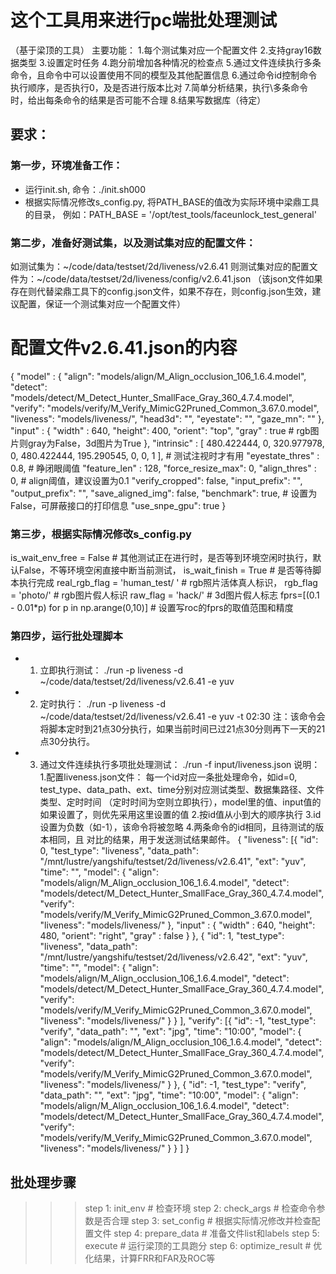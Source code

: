 # 这个工具用来进行pc端批处理测试
（基于梁顶的工具）
主要功能：
1.每个测试集对应一个配置文件
2.支持gray16数据类型
3.设置定时任务
4.跑分前增加各种情况的检查点
5.通过文件连续执行多条命令，且命令中可以设置使用不同的模型及其他配置信息
6.通过命令id控制命令执行顺序，是否执行0，及是否进行版本比对
7.简单分析结果，执行\多条命令时，给出每条命令的结果是否可能不合理
8.结果写数据库（待定）

## 要求：
### 第一步，环境准备工作：
- 运行init.sh, 命令：./init.sh000
- 根据实际情况修改s_config.py, 将PATH_BASE的值改为实际环境中梁鼎工具的目录， 例如：PATH_BASE = '/opt/test_tools/faceunlock_test_general'

### 第二步，准备好测试集，以及测试集对应的配置文件：
如测试集为：~/code/data/testset/2d/liveness/v2.6.41
则测试集对应的配置文件为：~/code/data/testset/2d/liveness/config/v2.6.41.json
（该json文件如果存在则代替梁鼎工具下的config.json文件，如果不存在，则config.json生效，建议配置，保证一个测试集对应一个配置文件）
# 配置文件v2.6.41.json的内容
{
    "model" : {
        "align": "models/align/M_Align_occlusion_106_1.6.4.model",
        "detect": "models/detect/M_Detect_Hunter_SmallFace_Gray_360_4.7.4.model",
        "verify": "models/verify/M_Verify_MimicG2Pruned_Common_3.67.0.model",
        "liveness": "models/liveness/",
        "head3d": "",
        "eyestate": "",
        "gaze_mn": ""
    },
    "input" : {
        "width" : 640,
        "height": 400,
        "orient": "top",
        "gray"  : true      # rgb图片则gray为False，3d图片为True
    },
    "intrinsic" : [
        480.422444, 0,  320.977978,
        0,  480.422444, 195.290545,
        0,  0,  1
    ],                      # 测试注视时才有用
    "eyestate_thres" : 0.8, # 睁闭眼阈值
    "feature_len" : 128,
    "force_resize_max": 0,
    "align_thres" : 0,      # align阈值，建议设置为0.1
    "verify_cropped": false,
    "input_prefix": "",
    "output_prefix": "",
    "save_aligned_img": false,
    "benchmark": true,      # 设置为False，可屏蔽接口的打印信息
    "use_snpe_gpu": true
}

### 第三步，根据实际情况修改s_config.py
is_wait_env_free = False        # 其他测试正在进行时，是否等到环境空闲时执行，默认False，不等环境空闲直接中断当前测试，
is_wait_finish = True       # 是否等待脚本执行完成
real_rgb_flag = 'human_test/ '   # rgb照片活体真人标识，
rgb_flag = 'photo/'   # rgb图片假人标识
raw_flag = 'hack/'  # 3d图片假人标志
fprs=[(0.1 - 0.01*p) for p in np.arange(0,10)]      # 设置写roc的fprs的取值范围和精度


### 第四步，运行批处理脚本
- 1. 立即执行测试：
    ./run -p liveness -d ~/code/data/testset/2d/liveness/v2.6.41 -e yuv
- 2. 定时执行：
    ./run -p liveness -d ~/code/data/testset/2d/liveness/v2.6.41 -e yuv -t 02:30
    注：该命令会将脚本定时到21点30分执行，如果当前时间已过21点30分则再下一天的21点30分执行。
- 3. 通过文件连续执行多项批处理测试：
    ./run -f input/liveness.json
    说明：
    1.配置liveness.json文件：
    每一个id对应一条批处理命令，如id=0, test_type、data_path、ext、time分别对应测试类型、数据集路径、文件类型、定时时间
    （定时时间为空则立即执行），model里的值、input值的如果设置了，则优先采用这里设置的值
    2.按id值从小到大的顺序执行
    3.id设置为负数（如-1），该命令将被忽略
    4.两条命令的id相同，且待测试的版本相同，且
    对比的结果，用于发送测试结果邮件。
    {
	"liveness":
	[{
			"id": 0,
			"test_type": "liveness",
			"data_path": "/mnt/lustre/yangshifu/testset/2d/liveness/v2.6.41",
			"ext": "yuv",
			"time": "",
			"model": {
				"align": "models/align/M_Align_occlusion_106_1.6.4.model",
				"detect": "models/detect/M_Detect_Hunter_SmallFace_Gray_360_4.7.4.model",
				"verify": "models/verify/M_Verify_MimicG2Pruned_Common_3.67.0.model",
				"liveness": "models/liveness/"
			},
			"input" : {
				"width" : 640,
				"height": 480,
				"orient": "right",
				"gray"  : false
			}
		}, {
			"id": 1,
			"test_type": "liveness",
			"data_path": "/mnt/lustre/yangshifu/testset/2d/liveness/v2.6.42",
			"ext": "yuv",
			"time": "",
			"model": {
				"align": "models/align/M_Align_occlusion_106_1.6.4.model",
				"detect": "models/detect/M_Detect_Hunter_SmallFace_Gray_360_4.7.4.model",
				"verify": "models/verify/M_Verify_MimicG2Pruned_Common_3.67.0.model",
				"liveness": "models/liveness/"
			}
		}
	],
	"verify":
	[{
			"id": -1,
			"test_type": "verify",
			"data_path": "",
			"ext": "jpg",
			"time": "10:00",
			"model": {
				"align": "models/align/M_Align_occlusion_106_1.6.4.model",
				"detect": "models/detect/M_Detect_Hunter_SmallFace_Gray_360_4.7.4.model",
				"verify": "models/verify/M_Verify_MimicG2Pruned_Common_3.67.0.model",
				"liveness": "models/liveness/"
			}
		}, {
			"id": -1,
			"test_type": "verify",
			"data_path": "",
			"ext": "jpg",
			"time": "10:00",
			"model": {
				"align": "models/align/M_Align_occlusion_106_1.6.4.model",
				"detect": "models/detect/M_Detect_Hunter_SmallFace_Gray_360_4.7.4.model",
				"verify": "models/verify/M_Verify_MimicG2Pruned_Common_3.67.0.model",
				"liveness": "models/liveness/"
			}
		}
	]
}

## 批处理步骤
>>> step 1: init_env  # 检查环境
>>> step 2: check_args  # 检查命令参数是否合理
>>> step 3: set_config  # 根据实际情况修改并检查配置文件
>>> step 4: prepare_data    # 准备文件list和labels
>>> step 5: execute     # 运行梁顶的工具跑分
>>> step 6: optimize_result # 优化结果，计算FRR和FAR及ROC等
